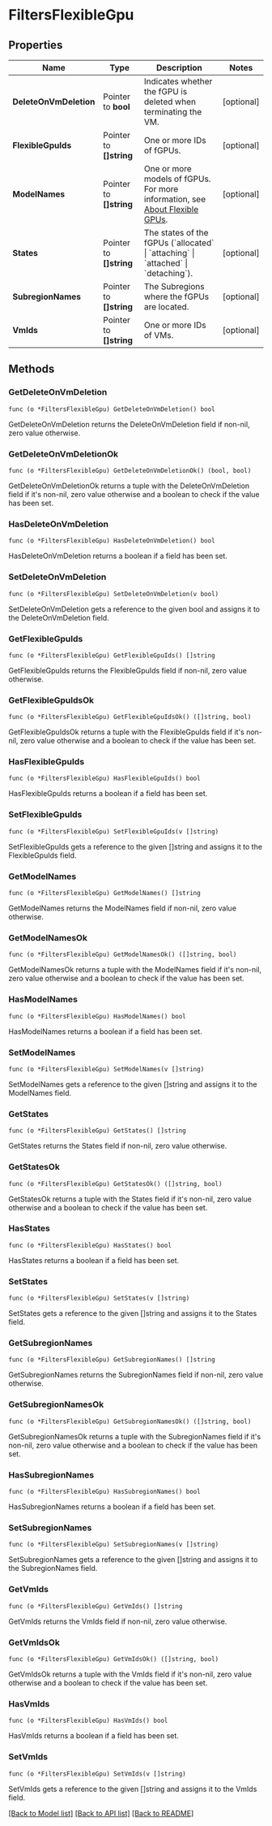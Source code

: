 # FiltersFlexibleGpu

## Properties

Name | Type | Description | Notes
------------ | ------------- | ------------- | -------------
**DeleteOnVmDeletion** | Pointer to **bool** | Indicates whether the fGPU is deleted when terminating the VM. | [optional] 
**FlexibleGpuIds** | Pointer to **[]string** | One or more IDs of fGPUs. | [optional] 
**ModelNames** | Pointer to **[]string** | One or more models of fGPUs. For more information, see [About Flexible GPUs](https://wiki.outscale.net/display/EN/About+Flexible+GPUs). | [optional] 
**States** | Pointer to **[]string** | The states of the fGPUs (&#x60;allocated&#x60; \\| &#x60;attaching&#x60; \\| &#x60;attached&#x60; \\| &#x60;detaching&#x60;). | [optional] 
**SubregionNames** | Pointer to **[]string** | The Subregions where the fGPUs are located. | [optional] 
**VmIds** | Pointer to **[]string** | One or more IDs of VMs. | [optional] 

## Methods

### GetDeleteOnVmDeletion

`func (o *FiltersFlexibleGpu) GetDeleteOnVmDeletion() bool`

GetDeleteOnVmDeletion returns the DeleteOnVmDeletion field if non-nil, zero value otherwise.

### GetDeleteOnVmDeletionOk

`func (o *FiltersFlexibleGpu) GetDeleteOnVmDeletionOk() (bool, bool)`

GetDeleteOnVmDeletionOk returns a tuple with the DeleteOnVmDeletion field if it's non-nil, zero value otherwise
and a boolean to check if the value has been set.

### HasDeleteOnVmDeletion

`func (o *FiltersFlexibleGpu) HasDeleteOnVmDeletion() bool`

HasDeleteOnVmDeletion returns a boolean if a field has been set.

### SetDeleteOnVmDeletion

`func (o *FiltersFlexibleGpu) SetDeleteOnVmDeletion(v bool)`

SetDeleteOnVmDeletion gets a reference to the given bool and assigns it to the DeleteOnVmDeletion field.

### GetFlexibleGpuIds

`func (o *FiltersFlexibleGpu) GetFlexibleGpuIds() []string`

GetFlexibleGpuIds returns the FlexibleGpuIds field if non-nil, zero value otherwise.

### GetFlexibleGpuIdsOk

`func (o *FiltersFlexibleGpu) GetFlexibleGpuIdsOk() ([]string, bool)`

GetFlexibleGpuIdsOk returns a tuple with the FlexibleGpuIds field if it's non-nil, zero value otherwise
and a boolean to check if the value has been set.

### HasFlexibleGpuIds

`func (o *FiltersFlexibleGpu) HasFlexibleGpuIds() bool`

HasFlexibleGpuIds returns a boolean if a field has been set.

### SetFlexibleGpuIds

`func (o *FiltersFlexibleGpu) SetFlexibleGpuIds(v []string)`

SetFlexibleGpuIds gets a reference to the given []string and assigns it to the FlexibleGpuIds field.

### GetModelNames

`func (o *FiltersFlexibleGpu) GetModelNames() []string`

GetModelNames returns the ModelNames field if non-nil, zero value otherwise.

### GetModelNamesOk

`func (o *FiltersFlexibleGpu) GetModelNamesOk() ([]string, bool)`

GetModelNamesOk returns a tuple with the ModelNames field if it's non-nil, zero value otherwise
and a boolean to check if the value has been set.

### HasModelNames

`func (o *FiltersFlexibleGpu) HasModelNames() bool`

HasModelNames returns a boolean if a field has been set.

### SetModelNames

`func (o *FiltersFlexibleGpu) SetModelNames(v []string)`

SetModelNames gets a reference to the given []string and assigns it to the ModelNames field.

### GetStates

`func (o *FiltersFlexibleGpu) GetStates() []string`

GetStates returns the States field if non-nil, zero value otherwise.

### GetStatesOk

`func (o *FiltersFlexibleGpu) GetStatesOk() ([]string, bool)`

GetStatesOk returns a tuple with the States field if it's non-nil, zero value otherwise
and a boolean to check if the value has been set.

### HasStates

`func (o *FiltersFlexibleGpu) HasStates() bool`

HasStates returns a boolean if a field has been set.

### SetStates

`func (o *FiltersFlexibleGpu) SetStates(v []string)`

SetStates gets a reference to the given []string and assigns it to the States field.

### GetSubregionNames

`func (o *FiltersFlexibleGpu) GetSubregionNames() []string`

GetSubregionNames returns the SubregionNames field if non-nil, zero value otherwise.

### GetSubregionNamesOk

`func (o *FiltersFlexibleGpu) GetSubregionNamesOk() ([]string, bool)`

GetSubregionNamesOk returns a tuple with the SubregionNames field if it's non-nil, zero value otherwise
and a boolean to check if the value has been set.

### HasSubregionNames

`func (o *FiltersFlexibleGpu) HasSubregionNames() bool`

HasSubregionNames returns a boolean if a field has been set.

### SetSubregionNames

`func (o *FiltersFlexibleGpu) SetSubregionNames(v []string)`

SetSubregionNames gets a reference to the given []string and assigns it to the SubregionNames field.

### GetVmIds

`func (o *FiltersFlexibleGpu) GetVmIds() []string`

GetVmIds returns the VmIds field if non-nil, zero value otherwise.

### GetVmIdsOk

`func (o *FiltersFlexibleGpu) GetVmIdsOk() ([]string, bool)`

GetVmIdsOk returns a tuple with the VmIds field if it's non-nil, zero value otherwise
and a boolean to check if the value has been set.

### HasVmIds

`func (o *FiltersFlexibleGpu) HasVmIds() bool`

HasVmIds returns a boolean if a field has been set.

### SetVmIds

`func (o *FiltersFlexibleGpu) SetVmIds(v []string)`

SetVmIds gets a reference to the given []string and assigns it to the VmIds field.


[[Back to Model list]](../README.md#documentation-for-models) [[Back to API list]](../README.md#documentation-for-api-endpoints) [[Back to README]](../README.md)


